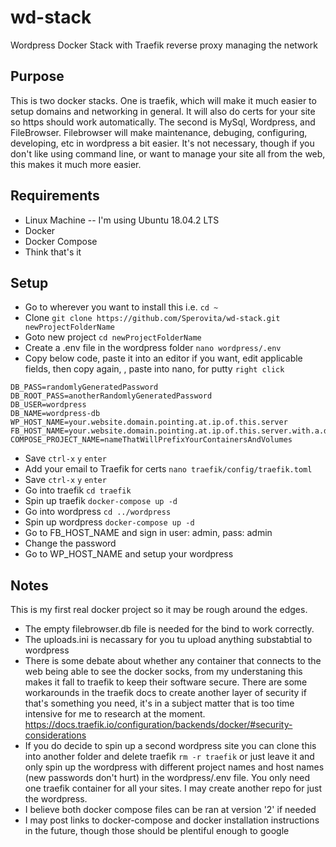 # wd-stack
Wordpress Docker Stack with Traefik reverse proxy managing the network

## Purpose
This is two docker stacks. One is traefik, which will make it much easier to setup domains and networking in general. It will also do certs for your site so https should work automatically. The second is MySql, Wordpress, and FileBrowser. Filebrowser will make maintenance, debuging, configuring, developing, etc in wordpress a bit easier. It's not necessary, though if you don't like using command line, or want to manage your site all from the web, this makes it much more easier. 

## Requirements
- Linux Machine
-- I'm using Ubuntu 18.04.2 LTS
- Docker
- Docker Compose
- Think that's it

## Setup

- Go to wherever you want to install this i.e. `cd ~`
- Clone `git clone https://github.com/Sperovita/wd-stack.git newProjectFolderName`
- Goto new project `cd newProjectFolderName`
- Create a .env file in the wordpress folder `nano wordpress/.env`
- Copy below code, paste it into an editor if you want, edit applicable fields, then copy again, , paste into nano, for putty `right click`
```
DB_PASS=randomlyGeneratedPassword
DB_ROOT_PASS=anotherRandomlyGeneratedPassword
DB_USER=wordpress
DB_NAME=wordpress-db
WP_HOST_NAME=your.website.domain.pointing.at.ip.of.this.server
FB_HOST_NAME=your.website.domain.pointing.at.ip.of.this.server.with.a.different.subdomain.for.the.file.browser
COMPOSE_PROJECT_NAME=nameThatWillPrefixYourContainersAndVolumes
```
- Save `ctrl-x` `y` `enter`
- Add your email to Traefik for certs `nano traefik/config/traefik.toml`
- Save `ctrl-x` `y` `enter`
- Go into traefik `cd traefik`
- Spin up traefik `docker-compose up -d`
- Go into wordpress `cd ../wordpress`
- Spin up wordpress `docker-compose up -d`
- Go to FB_HOST_NAME and sign in user: admin, pass: admin
- Change the password
- Go to WP_HOST_NAME and setup your wordpress

## Notes

This is my first real docker project so it may be rough around the edges.

- The empty filebrowser.db file is needed for the bind to work correctly.
- The uploads.ini is necassary for you tu upload anything substabtial to wordpress
- There is some debate about whether any container that connects to the web being able to see the docker socks, from my understaning this makes it fall to traefik to keep their software secure. There are some workarounds in the traefik docs to create another layer of security if that's something you need, it's in a subject matter that is too time intensive for me to research at the moment. https://docs.traefik.io/configuration/backends/docker/#security-considerations
- If you do decide to spin up a second wordpress site you can clone this into another folder and delete traefik `rm -r traefik` or just leave it and only spin up the wordpress with different project names and host names (new passwords don't hurt) in the wordpress/.env file. You only need one traefik container for all your sites. I may create another repo for just the wordpress.
- I believe both docker compose files can be ran at version '2' if needed
- I may post links to docker-compose and docker installation instructions in the future, though those should be plentiful enough to google
